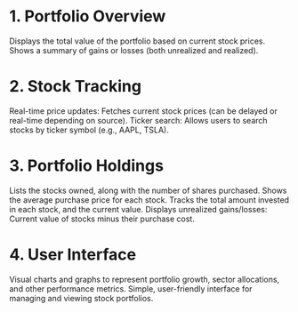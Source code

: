 # 1. Portfolio Overview
Displays the total value of the portfolio based on current stock prices.
Shows a summary of gains or losses (both unrealized and realized).
# 2. Stock Tracking
Real-time price updates: Fetches current stock prices (can be delayed or real-time depending on source).
Ticker search: Allows users to search stocks by ticker symbol (e.g., AAPL, TSLA).
# 3. Portfolio Holdings
Lists the stocks owned, along with the number of shares purchased.
Shows the average purchase price for each stock.
Tracks the total amount invested in each stock, and the current value.
Displays unrealized gains/losses: Current value of stocks minus their purchase cost.
# 4. User Interface
Visual charts and graphs to represent portfolio growth, sector allocations, and other performance metrics.
Simple, user-friendly interface for managing and viewing stock portfolios.
